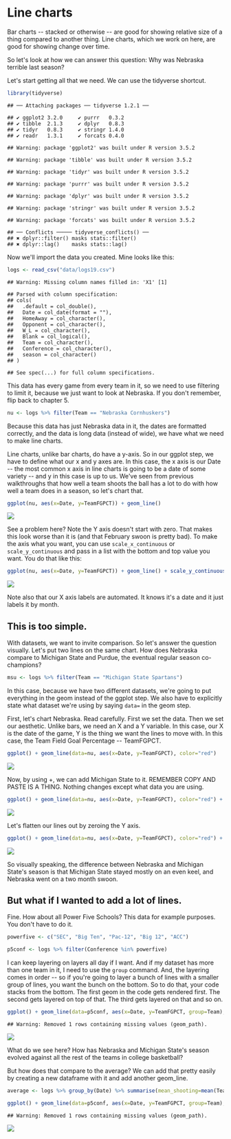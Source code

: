 # Line charts

Bar charts -- stacked or otherwise -- are good for showing relative size of a thing compared to another thing. Line charts, which we work on here, are good for showing change over time. 

So let's look at how we can answer this question: Why was Nebraska terrible last season?

Let's start getting all that we need. We can use the tidyverse shortcut. 


```r
library(tidyverse)
```

```
## ── Attaching packages ── tidyverse 1.2.1 ──
```

```
## ✔ ggplot2 3.2.0     ✔ purrr   0.3.2
## ✔ tibble  2.1.3     ✔ dplyr   0.8.3
## ✔ tidyr   0.8.3     ✔ stringr 1.4.0
## ✔ readr   1.3.1     ✔ forcats 0.4.0
```

```
## Warning: package 'ggplot2' was built under R version 3.5.2
```

```
## Warning: package 'tibble' was built under R version 3.5.2
```

```
## Warning: package 'tidyr' was built under R version 3.5.2
```

```
## Warning: package 'purrr' was built under R version 3.5.2
```

```
## Warning: package 'dplyr' was built under R version 3.5.2
```

```
## Warning: package 'stringr' was built under R version 3.5.2
```

```
## Warning: package 'forcats' was built under R version 3.5.2
```

```
## ── Conflicts ───── tidyverse_conflicts() ──
## ✖ dplyr::filter() masks stats::filter()
## ✖ dplyr::lag()    masks stats::lag()
```

Now we'll import the data you created. Mine looks like this: 


```r
logs <- read_csv("data/logs19.csv")
```

```
## Warning: Missing column names filled in: 'X1' [1]
```

```
## Parsed with column specification:
## cols(
##   .default = col_double(),
##   Date = col_date(format = ""),
##   HomeAway = col_character(),
##   Opponent = col_character(),
##   W_L = col_character(),
##   Blank = col_logical(),
##   Team = col_character(),
##   Conference = col_character(),
##   season = col_character()
## )
```

```
## See spec(...) for full column specifications.
```

This data has every game from every team in it, so we need to use filtering to limit it, because we just want to look at Nebraska. If you don't remember, flip back to chapter 5. 


```r
nu <- logs %>% filter(Team == "Nebraska Cornhuskers")
```

Because this data has just Nebraska data in it, the dates are formatted correctly, and the data is long data (instead of wide), we have what we need to make line charts.

Line charts, unlike bar charts, do have a y-axis. So in our ggplot step, we have to define what our x and y axes are. In this case, the x axis is our Date -- the most common x axis in line charts is going to be a date of some variety -- and y in this case is up to us. We've seen from previous walkthroughs that how well a team shoots the ball has a lot to do with how well a team does in a season, so let's chart that. 


```r
ggplot(nu, aes(x=Date, y=TeamFGPCT)) + geom_line()
```

![](15-linecharts_files/figure-epub3/unnamed-chunk-4-1.png)<!-- -->

See a problem here? Note the Y axis doesn't start with zero. That makes this look worse than it is (and that February swoon is pretty bad). To make the axis what you want, you can use `scale_x_continuous` or `scale_y_continuous` and pass in a list with the bottom and top value you want. You do that like this:


```r
ggplot(nu, aes(x=Date, y=TeamFGPCT)) + geom_line() + scale_y_continuous(limits = c(0, .6))
```

![](15-linecharts_files/figure-epub3/unnamed-chunk-5-1.png)<!-- -->

Note also that our X axis labels are automated. It knows it's a date and it just labels it by month. 
## This is too simple. 

With datasets, we want to invite comparison. So let's answer the question visually. Let's put two lines on the same chart. How does Nebraska compare to Michigan State and Purdue, the eventual regular season co-champions? 


```r
msu <- logs %>% filter(Team == "Michigan State Spartans")
```

In this case, because we have two different datasets, we're going to put everything in the geom instead of the ggplot step. We also have to explicitly state what dataset we're using by saying `data=` in the geom step.

First, let's chart Nebraska. Read carefully. First we set the data. Then we set our aesthetic. Unlike bars, we need an X and a Y variable. In this case, our X is the date of the game, Y is the thing we want the lines to move with. In this case, the Team Field Goal Percentage -- TeamFGPCT. 


```r
ggplot() + geom_line(data=nu, aes(x=Date, y=TeamFGPCT), color="red")
```

![](15-linecharts_files/figure-epub3/unnamed-chunk-7-1.png)<!-- -->

Now, by using +, we can add Michigan State to it. REMEMBER COPY AND PASTE IS A THING. Nothing changes except what data you are using.


```r
ggplot() + geom_line(data=nu, aes(x=Date, y=TeamFGPCT), color="red") + geom_line(data=msu, aes(x=Date, y=TeamFGPCT), color="dark green")
```

![](15-linecharts_files/figure-epub3/unnamed-chunk-8-1.png)<!-- -->

Let's flatten our lines out by zeroing the Y axis.


```r
ggplot() + geom_line(data=nu, aes(x=Date, y=TeamFGPCT), color="red") + geom_line(data=msu, aes(x=Date, y=TeamFGPCT), color="dark green") + scale_y_continuous(limits = c(0, .6))
```

![](15-linecharts_files/figure-epub3/unnamed-chunk-9-1.png)<!-- -->

So visually speaking, the difference between Nebraska and Michigan State's season is that Michigan State stayed mostly on an even keel, and Nebraska went on a two month swoon.

## But what if I wanted to add a lot of lines. 

Fine. How about all Power Five Schools? This data for example purposes. You don't have to do it. 


```r
powerfive <- c("SEC", "Big Ten", "Pac-12", "Big 12", "ACC")

p5conf <- logs %>% filter(Conference %in% powerfive)
```

I can keep layering on layers all day if I want. And if my dataset has more than one team in it, I need to use the `group` command. And, the layering comes in order -- so if you're going to layer a bunch of lines with a smaller group of lines, you want the bunch on the bottom. So to do that, your code stacks from the bottom. The first geom in the code gets rendered first. The second gets layered on top of that. The third gets layered on that and so on. 


```r
ggplot() + geom_line(data=p5conf, aes(x=Date, y=TeamFGPCT, group=Team), color="light grey") + geom_line(data=nu, aes(x=Date, y=TeamFGPCT), color="red") + geom_line(data=msu, aes(x=Date, y=TeamFGPCT), color="dark green") + scale_y_continuous(limits = c(0, .6))
```

```
## Warning: Removed 1 rows containing missing values (geom_path).
```

![](15-linecharts_files/figure-epub3/unnamed-chunk-11-1.png)<!-- -->

What do we see here? How has Nebraska and Michigan State's season evolved against all the rest of the teams in college basketball?

But how does that compare to the average? We can add that pretty easily by creating a new dataframe with it and add another geom_line. 


```r
average <- logs %>% group_by(Date) %>% summarise(mean_shooting=mean(TeamFGPCT))
```


```r
ggplot() + geom_line(data=p5conf, aes(x=Date, y=TeamFGPCT, group=Team), color="light grey") + geom_line(data=nu, aes(x=Date, y=TeamFGPCT), color="red") + geom_line(data=msu, aes(x=Date, y=TeamFGPCT), color="dark green") + geom_line(data=average, aes(x=Date, y=mean_shooting), color="black") + scale_y_continuous(limits = c(0, .6))
```

```
## Warning: Removed 1 rows containing missing values (geom_path).
```

![](15-linecharts_files/figure-epub3/unnamed-chunk-13-1.png)<!-- -->
